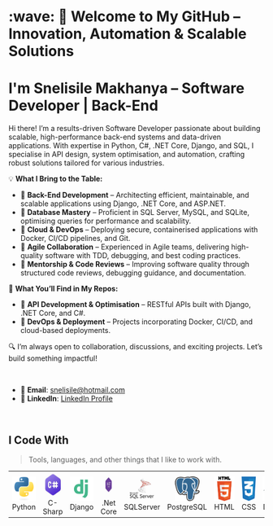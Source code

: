<h1 align="left" id="macropower-title">:wave: 🚀 Welcome to My GitHub – Innovation, Automation & Scalable Solutions</h1>

<h1 align="left" id="macropower-title"> I'm Snelisile Makhanya – Software Developer | Back-End </h1>

<p> 
Hi there! I’m a results-driven Software Developer passionate about building scalable, high-performance back-end systems and data-driven applications. With expertise in Python, C#, .NET Core, Django, and SQL, I specialise in API design, system optimisation, and automation, crafting robust solutions tailored for various industries.

💡 <strong>What I Bring to the Table:</strong>

- 🔹 **Back-End Development** – Architecting efficient, maintainable, and scalable applications using Django, .NET Core, and ASP.NET.
- 🔹 **Database Mastery** – Proficient in SQL Server, MySQL, and SQLite, optimising queries for performance and scalability.
- 🔹 **Cloud & DevOps** – Deploying secure, containerised applications with Docker, CI/CD pipelines, and Git.
- 🔹 **Agile Collaboration** – Experienced in Agile teams, delivering high-quality software with TDD, debugging, and best coding practices.
- 🔹 **Mentorship & Code Reviews** – Improving software quality through structured code reviews, debugging guidance, and documentation.

🚀 <strong>What You’ll Find in My Repos:</strong>

- 📌 **API Development & Optimisation** – RESTful APIs built with Django, .NET Core, and C#.
- 📌 **DevOps & Deployment** – Projects incorporating Docker, CI/CD, and cloud-based deployments.

🔍 I’m always open to collaboration, discussions, and exciting projects. Let’s build something impactful!
</p><br/>

- 📧 **Email**: [snelisile@hotmail.com](mailto:snelisile@hotmail.com)
- 🔗 **LinkedIn**: [LinkedIn Profile](https://www.linkedin.com/in/snelisile-makhanya)

</p><br/>

<h2 align="left" id="macropower-tech">I Code With</h2>

> Tools, languages, and other things that I like to work with.

<table>
  <tr>
    <td align="center" width="96">
      <a href="#macropower-tech">
        <img src="./img/python-original.svg" width="48" height="48" alt="python" />
      </a>
      <br>Python
    </td>
     <td align="center" width="96">
      <a href="#macropower-tech">
        <img src="./img/c-sharp.jpg" width="48" height="48" alt="python" />
      </a>
      <br>C-Sharp
    </td>
    <td align="center" width="96">
      <a href="#macropower-tech">
        <img src="./img/django.png" width="48" height="48" alt="django" />
      </a>
      <br>Django
    </td>
     <td align="center" width="96">
      <a href="#macropower-tech">
        <img src="./img/net-core.jpg" width="48" height="48" alt="python" />
      </a>
      <br>.Net Core
    </td>
     <td align="center" width="96">
      <a href="#macropower-tech">
        <img src="./img/sql-server.jpg" width="48" height="48" alt="python" />
      </a>
      <br>SQLServer
    </td>
    <td align="center" width="96">
      <a href="#macropower-tech">
        <img src="./img/postgre.png" width="48" height="48" alt="postgre" />
      </a>
      <br>PostgreSQL
    </td>
    <td align="center" width="96">
      <a href="#macropower-tech">
        <img src="./img/html.png" width="48" height="48" alt="html" />
      </a>
      <br>HTML
    </td>
    <td align="center" width="96">
      <a href="#macropower-tech" >
        <img src="./img/css.png" width="48" height="48" alt="css" />
      </a>
      <br>CSS
    </td>
    <td align="center" width="96"> 
      <a href="#macropower-tech" >
        <img src="./img/docker-original.svg" width="48" height="48" alt="Docker" />
      </a>
      <br>Docker
    </td>
    <td align="center"  width="96">
      <a href="#macropower-tech">
        <img src="./img/git.png" width="48" height="48" alt="git" />
      </a>
      <br>Git
    </td>
    <td align="center" width="96">
      <a href="#macropower-tech" >
        <img src="./img/mysql.jfif" width="48" height="48" alt="mysql" />
      </a>
      <br>MySQL
    </td>
  </tr>
</table>
